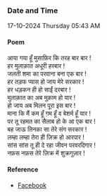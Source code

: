 ### Date and Time

17-10-2024 Thursday 05:43 AM

#### Poem

आया गया हूँ मुसाफ़िर कि तरह बार बार ! <br />
हर मुलाक़ात अधूरी हरबार ! <br />
जलती शमा का परवाना बना एक बार ! <br />
हर तड़फ प्यास हो जाय मेरे सरकार ! <br />
हर धड़कन ही हो साईं दरबार ! <br />
मुलाक़ात का अब मुक़ाम हो यार ! <br />
हो जाय अब मिलन पूरा इस बार ! <br />
माना कि मैं कम हूँ ग़म हूँ व बेशर्म हूँ यार ! <br />
पर तू रहमत का सैलाब हो के आ एक बार ! <br />
बह जाऊ तिनका सा तेरे संग सरकार ! <br />
लम्हा लम्हा तेरा ही ज़िक्र हो आरपार ! <br />
सांस सांस तू ही दे रहा जीवन परवरदिगार ! <br />
नफ़स नफ़स तेरे ज़िक्र में शुक्रगुज़ार !

#### Reference

* [Facebook](https://www.facebook.com/share/v/SEzM3x4g4sPrYVmL/)
